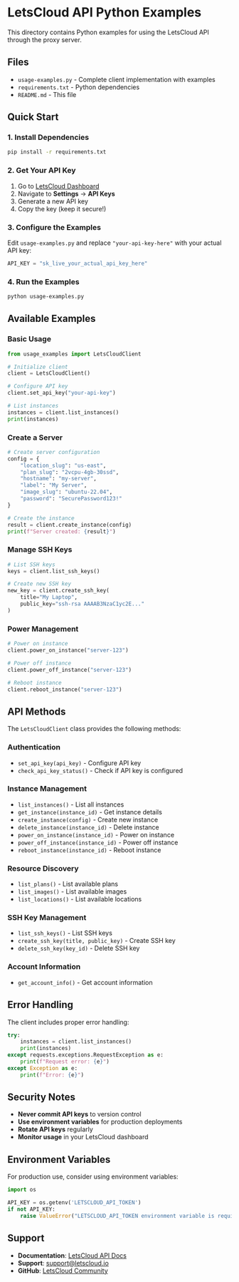 # LetsCloud API Python Examples

This directory contains Python examples for using the LetsCloud API through the proxy server.

## Files

- `usage-examples.py` - Complete client implementation with examples
- `requirements.txt` - Python dependencies
- `README.md` - This file

## Quick Start

### 1. Install Dependencies

```bash
pip install -r requirements.txt
```

### 2. Get Your API Key

1. Go to [LetsCloud Dashboard](https://my.letscloud.io)
2. Navigate to **Settings** → **API Keys**
3. Generate a new API key
4. Copy the key (keep it secure!)

### 3. Configure the Examples

Edit `usage-examples.py` and replace `"your-api-key-here"` with your actual API key:

```python
API_KEY = "sk_live_your_actual_api_key_here"
```

### 4. Run the Examples

```bash
python usage-examples.py
```

## Available Examples

### Basic Usage

```python
from usage_examples import LetsCloudClient

# Initialize client
client = LetsCloudClient()

# Configure API key
client.set_api_key("your-api-key")

# List instances
instances = client.list_instances()
print(instances)
```

### Create a Server

```python
# Create server configuration
config = {
    "location_slug": "us-east",
    "plan_slug": "2vcpu-4gb-30ssd",
    "hostname": "my-server",
    "label": "My Server",
    "image_slug": "ubuntu-22.04",
    "password": "SecurePassword123!"
}

# Create the instance
result = client.create_instance(config)
print(f"Server created: {result}")
```

### Manage SSH Keys

```python
# List SSH keys
keys = client.list_ssh_keys()

# Create new SSH key
new_key = client.create_ssh_key(
    title="My Laptop",
    public_key="ssh-rsa AAAAB3NzaC1yc2E..."
)
```

### Power Management

```python
# Power on instance
client.power_on_instance("server-123")

# Power off instance
client.power_off_instance("server-123")

# Reboot instance
client.reboot_instance("server-123")
```

## API Methods

The `LetsCloudClient` class provides the following methods:

### Authentication
- `set_api_key(api_key)` - Configure API key
- `check_api_key_status()` - Check if API key is configured

### Instance Management
- `list_instances()` - List all instances
- `get_instance(instance_id)` - Get instance details
- `create_instance(config)` - Create new instance
- `delete_instance(instance_id)` - Delete instance
- `power_on_instance(instance_id)` - Power on instance
- `power_off_instance(instance_id)` - Power off instance
- `reboot_instance(instance_id)` - Reboot instance

### Resource Discovery
- `list_plans()` - List available plans
- `list_images()` - List available images
- `list_locations()` - List available locations

### SSH Key Management
- `list_ssh_keys()` - List SSH keys
- `create_ssh_key(title, public_key)` - Create SSH key
- `delete_ssh_key(key_id)` - Delete SSH key

### Account Information
- `get_account_info()` - Get account information

## Error Handling

The client includes proper error handling:

```python
try:
    instances = client.list_instances()
    print(instances)
except requests.exceptions.RequestException as e:
    print(f"Request error: {e}")
except Exception as e:
    print(f"Error: {e}")
```

## Security Notes

- **Never commit API keys** to version control
- **Use environment variables** for production deployments
- **Rotate API keys** regularly
- **Monitor usage** in your LetsCloud dashboard

## Environment Variables

For production use, consider using environment variables:

```python
import os

API_KEY = os.getenv('LETSCLOUD_API_TOKEN')
if not API_KEY:
    raise ValueError("LETSCLOUD_API_TOKEN environment variable is required")
```

## Support

- **Documentation**: [LetsCloud API Docs](https://developers.letscloud.io)
- **Support**: support@letscloud.io
- **GitHub**: [LetsCloud Community](https://github.com/letscloud-community/letscloud-openapi-gpt)
